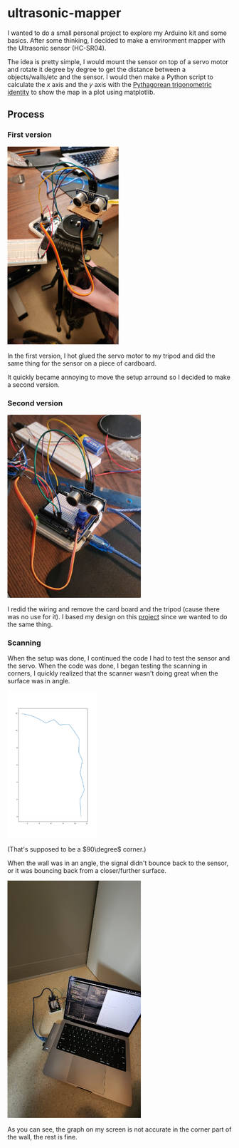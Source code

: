 # ultrasonic-mapper

I wanted to do a small personal project to explore my Arduino kit and some basics. After some thinking, I decided to make a environment mapper with the Ultrasonic sensor (HC-SR04).

The idea is pretty simple, I would mount the sensor on top of a servo motor and rotate it degree by degree to get the distance between a objects/walls/etc and the sensor. I would then make a Python script to calculate the $x$ axis and the $y$ axis with the [Pythagorean trigonometric identity](https://en.wikipedia.org/wiki/Pythagorean_trigonometric_identity) to show the map in a plot using matplotlib.

## Process

### First version

<img alt="First version" src="assets/firstversion.jpg" width="250"/>

In the first version, I hot glued the servo motor to my tripod and did the same thing for the sensor on a piece of cardboard.

It quickly became annoying to move the setup arround so I decided to make a second version.

### Second version

<img alt="Second version" src="assets/newversion.png" width="300"/>

I redid the wiring and remove the card board and the tripod (cause there was no use for it). I based my design on this [project](https://www.hackster.io/Satyavrat/ultrasonic-map-maker-using-an-arduino-yun-37c72e?ref=explore&amp;ref_id=trending___&amp;offset=25) since we wanted to do the same thing.

### Scanning

When the setup was done, I continued the code I had to test the sensor and the servo. When the code was done, I began testing the scanning in corners, I quickly realized that the scanner wasn't doing great when the surface was in angle. 

<img alt="Corner" src="assets/corner90.png" width="200"/>

(That's supposed to be a $90\degree$ corner.)

When the wall was in an angle, the signal didn't bounce back to the sensor, or it was bouncing back from a closer/further surface.

<img alt="Wall corner" src="assets/wallcorner.jpg" width="300"/>

As you can see, the graph on my screen is not accurate in the corner part of the wall, the rest is fine.
